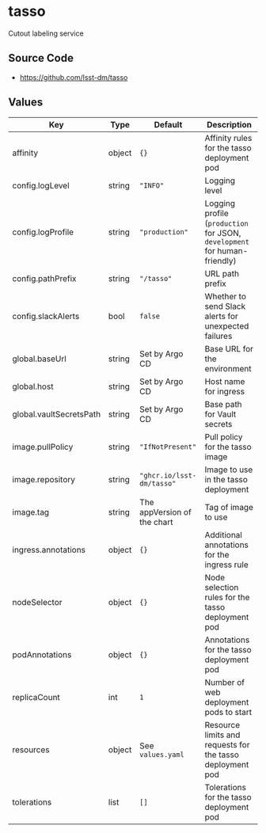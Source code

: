 # tasso

Cutout labeling service

## Source Code

* <https://github.com/lsst-dm/tasso>

## Values

| Key | Type | Default | Description |
|-----|------|---------|-------------|
| affinity | object | `{}` | Affinity rules for the tasso deployment pod |
| config.logLevel | string | `"INFO"` | Logging level |
| config.logProfile | string | `"production"` | Logging profile (`production` for JSON, `development` for human-friendly) |
| config.pathPrefix | string | `"/tasso"` | URL path prefix |
| config.slackAlerts | bool | `false` | Whether to send Slack alerts for unexpected failures |
| global.baseUrl | string | Set by Argo CD | Base URL for the environment |
| global.host | string | Set by Argo CD | Host name for ingress |
| global.vaultSecretsPath | string | Set by Argo CD | Base path for Vault secrets |
| image.pullPolicy | string | `"IfNotPresent"` | Pull policy for the tasso image |
| image.repository | string | `"ghcr.io/lsst-dm/tasso"` | Image to use in the tasso deployment |
| image.tag | string | The appVersion of the chart | Tag of image to use |
| ingress.annotations | object | `{}` | Additional annotations for the ingress rule |
| nodeSelector | object | `{}` | Node selection rules for the tasso deployment pod |
| podAnnotations | object | `{}` | Annotations for the tasso deployment pod |
| replicaCount | int | `1` | Number of web deployment pods to start |
| resources | object | See `values.yaml` | Resource limits and requests for the tasso deployment pod |
| tolerations | list | `[]` | Tolerations for the tasso deployment pod |
